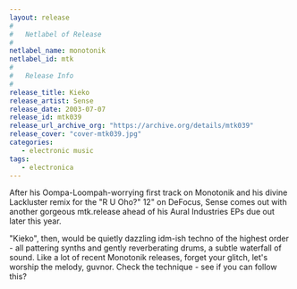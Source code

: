 ```yaml
---
layout: release
#
#   Netlabel of Release
#
netlabel_name: monotonik
netlabel_id: mtk
#
#   Release Info
#
release_title: Kieko
release_artist: Sense
release_date: 2003-07-07
release_id: mtk039
release_url_archive_org: "https://archive.org/details/mtk039"
release_cover: "cover-mtk039.jpg"
categories:
   - electronic music
tags:
   - electronica
---
```

After his Oompa-Loompah-worrying first track on Monotonik and his divine Lackluster remix for the "R U Oho?" 12" on DeFocus, Sense comes out with another gorgeous mtk.release ahead of his Aural Industries EPs due out later this year.

"Kieko", then, would be quietly dazzling idm-ish techno of the highest order - all pattering synths and gently reverberating drums, a subtle waterfall of sound. Like a lot of recent Monotonik releases, forget your glitch, let's worship the melody, guvnor. Check the technique - see if you can follow this?
